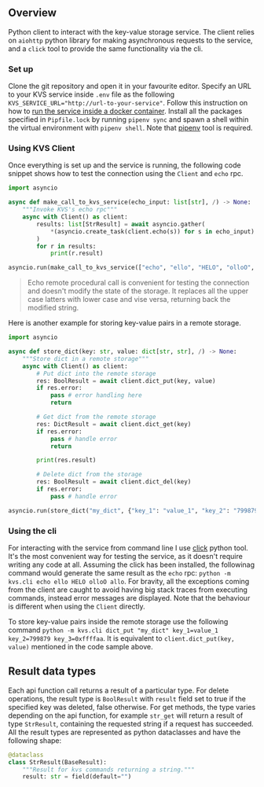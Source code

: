 ## Overview
Python client to interact with the key-value storage service. The client relies on `aiohttp` python library for making asynchronous requests to the service, and a `click` tool to provide the same functionality via the cli.

### Set up
Clone the git repository and open it in your favourite editor. Specify an URL to your KVS service inside `.env` file as the following `KVS_SERVICE_URL="http://url-to-your-service"`. Follow this instruction on how to [run the service inside a docker container](https://github.com/isnastish/kvs?tab=readme-ov-file#running-kvs-service-in-a-docker-container). Install all the packages specified in `Pipfile.lock` by running `pipenv sync` and spawn a shell within the virtual environment with `pipenv shell`. Note that [pipenv](https://pipenv.pypa.io/en/latest/) tool is required.

### Using KVS Client
Once everything is set up and the service is running, the following code snippet shows how to test the connection using the `Client` and `echo` rpc.
```py
import asyncio

async def make_call_to_kvs_service(echo_input: list[str], /) -> None:
    """Invoke KVS's echo rpc"""
    async with Client() as client:
        results: list[StrResult] = await asyncio.gather(
            *(asyncio.create_task(client.echo(s)) for s in echo_input)
        )
        for r in results:
            print(r.result)

asyncio.run(make_call_to_kvs_service(["echo", "ello", "HELO", "olloO", "allo"]))
```

> Echo remote procedural call is convenient for testing the connection and doesn't modify the state of the storage. It replaces all the upper case latters with lower case and vise versa, returning back the modified string.

Here is another example for storing key-value pairs in a remote storage.
```py
import asyncio

async def store_dict(key: str, value: dict[str, str], /) -> None:
    """Store dict in a remote storage"""
    async with Client() as client:
        # Put dict into the remote storage
        res: BoolResult = await client.dict_put(key, value)
        if res.error:
            pass # error handling here
            return

        # Get dict from the remote storage
        res: DictResult = await client.dict_get(key)
        if res.error:
            pass # handle error
            return

        print(res.result)

        # Delete dict from the storage
        res: BoolResult = await client.dict_del(key)
        if res.error:
            pass # handle error

asyncio.run(store_dict("my_dict", {"key_1": "value_1", "key_2": "799879", "key_3": "0xffffaa"}))
```

### Using the cli
For interacting with the service from command line I use [click](https://click.palletsprojects.com/en/8.1.x/) python tool. It's the most convenient way for testing the service, as it doesn't require writing any code at all. Assuming the click has been installed, the followinag command would generate the same result as the `echo` rpc: `python -m kvs.cli echo ello HELO olloO allo`. For bravity, all the exceptions coming from the client are caught to avoid having big stack traces from executing commands, instead error messages are displayed. Note that the behaviour is different when using the `Client` directly.

To store key-value pairs inside the remote storage use the following command `python -m kvs.cli dict_put "my_dict" key_1=value_1 key_2=799879 key_3=0xffffaa`. It is equivalent to `client.dict_put(key, value)` mentioned in the code sample above.

## Result data types
Each api function call returns a result of a particular type. For delete operations, the result type is `BoolResult`
with `result` field set to true if the specified key was deleted, false otherwise. For get methods, the type varies depending on the api function, for example `str_get` will return a result of type `StrResult`, containing the requested string if a request has succeeded.
All the result types are represented as python dataclasses and have the following shape:
```py
@dataclass
class StrResult(BaseResult):
    """Result for kvs commands returning a string."""
    result: str = field(default="")
```